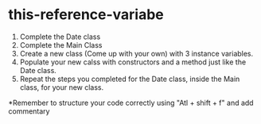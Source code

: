 # this-reference-variabe

1. Complete the Date class
2. Complete the Main Class
3. Create a new class (Come up with your own) with 3 instance variables. 
4. Populate your new calss with constructors and a method just like the Date class.
5. Repeat the steps you completed for the Date class, inside the Main class, for your new class.


*Remember to structure your code correctly using "Atl + shift + f" and add commentary
